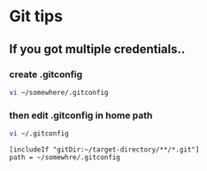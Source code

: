 # Git tips

## If you got multiple credentials..

### create .gitconfig

```bash
vi ~/somewhere/.gitconfig
```

### then edit .gitconfig in home path

```bash
vi ~/.gitconfig
```

```.gitconfig
[includeIf "gitDir:~/target-directory/**/*.git"]
path = ~/somewhre/.gitconfig
```
